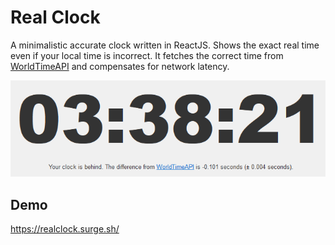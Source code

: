 # Real Clock

A minimalistic accurate clock written in ReactJS. Shows the exact real time even if your local time is incorrect. It fetches the correct time from [WorldTimeAPI](https://worldtimeapi.org/) and compensates for network latency.

![screenshot](screenshot.png)

## Demo

<https://realclock.surge.sh/>
